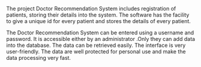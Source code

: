 The project Doctor Recommendation System includes registration of patients, storing their details into the system. The software has the facility to give a unique id for every patient and stores the details of every patient.

The Doctor Recommendation System can be entered using a username and password. It is accessible either by an administrator .Only they can add data into the database. The data can be retrieved easily. The interface is very user-friendly. The data are well protected for personal use and make the data processing very fast.
